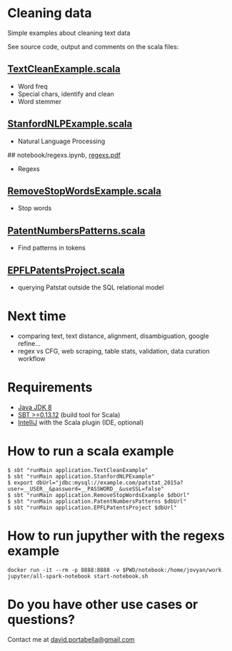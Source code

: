 # Cleaning data

Simple examples about cleaning text data

See source code, output and comments on the scala files:

## [TextCleanExample.scala](https://github.com/dportabella/cleaning_data_tutorial/blob/master/src/main/scala/application/TextCleanExample.scala)
- Word freq
- Special chars, identify and clean
- Word stemmer

## [StanfordNLPExample.scala](https://github.com/dportabella/cleaning_data_tutorial/blob/master/src/main/scala/application/StanfordNLPExample.scala)
- Natural Language Processing

## notebook/regexs.ipynb, [regexs.pdf](https://github.com/dportabella/cleaning_data_tutorial/blob/master/notebook/regexs.pdf)
- Regexs

## [RemoveStopWordsExample.scala](https://github.com/dportabella/cleaning_data_tutorial/blob/master/src/main/scala/application/RemoveStopWordsExample.scala)
- Stop words

## [PatentNumbersPatterns.scala](https://github.com/dportabella/cleaning_data_tutorial/blob/master/src/main/scala/application/PatentNumbersPatterns.scala)
- Find patterns in tokens

## [EPFLPatentsProject.scala](https://github.com/dportabella/cleaning_data_tutorial/blob/master/src/main/scala/application/EPFLPatentsProject.scala)
- querying Patstat outside the SQL relational model


# Next time
- comparing text, text distance, alignment, disambiguation, google refine…
- regex vs CFG, web scraping, table stats, validation, data curation workflow


# Requirements
- [Java JDK 8](http://www.oracle.com/technetwork/java/javase/downloads/)
- [SBT >=0.13.12](http://www.scala-sbt.org/) (build tool for Scala)
- [IntelliJ](https://www.jetbrains.com/idea/) with the Scala plugin (IDE, optional)

# How to run a scala example
```
$ sbt "runMain application.TextCleanExample"
$ sbt "runMain application.StanfordNLPExample"
$ export dbUrl="jdbc:mysql://example.com/patstat_2015a?user=__USER__&password=__PASSWORD__&useSSL=false"
$ sbt "runMain application.RemoveStopWordsExample $dbUrl"
$ sbt "runMain application.PatentNumbersPatterns $dbUrl"
$ sbt "runMain application.EPFLPatentsProject $dbUrl"
```

# How to run jupyther with the regexs example
```
docker run -it --rm -p 8888:8888 -v $PWD/notebook:/home/jovyan/work jupyter/all-spark-notebook start-notebook.sh
```


# Do you have other use cases or questions?
Contact me at <david.portabella@gmail.com>
